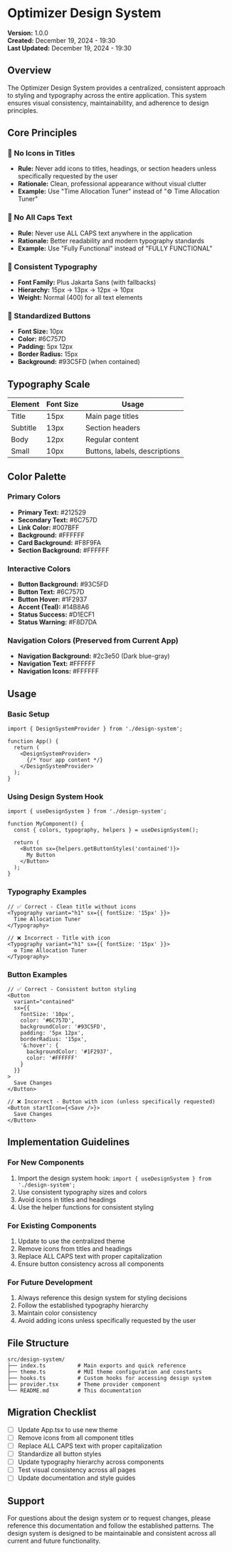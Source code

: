 # Optimizer Design System

**Version:** 1.0.0  
**Created:** December 19, 2024 - 19:30  
**Last Updated:** December 19, 2024 - 19:30

## Overview

The Optimizer Design System provides a centralized, consistent approach to styling and typography across the entire application. This system ensures visual consistency, maintainability, and adherence to design principles.

## Core Principles

### 🚫 No Icons in Titles
- **Rule:** Never add icons to titles, headings, or section headers unless specifically requested by the user
- **Rationale:** Clean, professional appearance without visual clutter
- **Example:** Use "Time Allocation Tuner" instead of "⚙️ Time Allocation Tuner"

### 🚫 No All Caps Text
- **Rule:** Never use ALL CAPS text anywhere in the application
- **Rationale:** Better readability and modern typography standards
- **Example:** Use "Fully Functional" instead of "FULLY FUNCTIONAL"

### 🎨 Consistent Typography
- **Font Family:** Plus Jakarta Sans (with fallbacks)
- **Hierarchy:** 15px → 13px → 12px → 10px
- **Weight:** Normal (400) for all text elements

### 🔘 Standardized Buttons
- **Font Size:** 10px
- **Color:** #6C757D
- **Padding:** 5px 12px
- **Border Radius:** 15px
- **Background:** #93C5FD (when contained)

## Typography Scale

| Element | Font Size | Usage |
|---------|-----------|--------|
| Title | 15px | Main page titles |
| Subtitle | 13px | Section headers |
| Body | 12px | Regular content |
| Small | 10px | Buttons, labels, descriptions |

## Color Palette

### Primary Colors
- **Primary Text:** #212529
- **Secondary Text:** #6C757D
- **Link Color:** #007BFF
- **Background:** #FFFFFF
- **Card Background:** #F8F9FA
- **Section Background:** #FFFFFF

### Interactive Colors
- **Button Background:** #93C5FD
- **Button Text:** #6C757D
- **Button Hover:** #1F2937
- **Accent (Teal):** #14B8A6
- **Status Success:** #D1ECF1
- **Status Warning:** #F8D7DA

### Navigation Colors (Preserved from Current App)
- **Navigation Background:** #2c3e50 (Dark blue-gray)
- **Navigation Text:** #FFFFFF
- **Navigation Icons:** #FFFFFF

## Usage

### Basic Setup
```tsx
import { DesignSystemProvider } from './design-system';

function App() {
  return (
    <DesignSystemProvider>
      {/* Your app content */}
    </DesignSystemProvider>
  );
}
```

### Using Design System Hook
```tsx
import { useDesignSystem } from './design-system';

function MyComponent() {
  const { colors, typography, helpers } = useDesignSystem();
  
  return (
    <Button sx={helpers.getButtonStyles('contained')}>
      My Button
    </Button>
  );
}
```

### Typography Examples
```tsx
// ✅ Correct - Clean title without icons
<Typography variant="h1" sx={{ fontSize: '15px' }}>
  Time Allocation Tuner
</Typography>

// ❌ Incorrect - Title with icon
<Typography variant="h1" sx={{ fontSize: '15px' }}>
  ⚙️ Time Allocation Tuner
</Typography>
```

### Button Examples
```tsx
// ✅ Correct - Consistent button styling
<Button
  variant="contained"
  sx={{
    fontSize: '10px',
    color: '#6C757D',
    backgroundColor: '#93C5FD',
    padding: '5px 12px',
    borderRadius: '15px',
    '&:hover': {
      backgroundColor: '#1F2937',
      color: '#FFFFFF'
    }
  }}
>
  Save Changes
</Button>

// ❌ Incorrect - Button with icon (unless specifically requested)
<Button startIcon={<Save />}>
  Save Changes
</Button>
```

## Implementation Guidelines

### For New Components
1. Import the design system hook: `import { useDesignSystem } from './design-system';`
2. Use consistent typography sizes and colors
3. Avoid icons in titles and headings
4. Use the helper functions for consistent styling

### For Existing Components
1. Update to use the centralized theme
2. Remove icons from titles and headings
3. Replace ALL CAPS text with proper capitalization
4. Ensure button consistency across all components

### For Future Development
1. Always reference this design system for styling decisions
2. Follow the established typography hierarchy
3. Maintain color consistency
4. Avoid adding icons unless specifically requested by the user

## File Structure

```
src/design-system/
├── index.ts          # Main exports and quick reference
├── theme.ts          # MUI theme configuration and constants
├── hooks.ts          # Custom hooks for accessing design system
├── provider.tsx      # Theme provider component
└── README.md         # This documentation
```

## Migration Checklist

- [ ] Update App.tsx to use new theme
- [ ] Remove icons from all component titles
- [ ] Replace ALL CAPS text with proper capitalization
- [ ] Standardize all button styles
- [ ] Update typography hierarchy across components
- [ ] Test visual consistency across all pages
- [ ] Update documentation and style guides

## Support

For questions about the design system or to request changes, please reference this documentation and follow the established patterns. The design system is designed to be maintainable and consistent across all current and future functionality.

